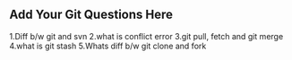 Add Your Git Questions Here
----------------------------
1.Diff b/w git and svn
2.what is conflict error
3.git pull, fetch and git merge
4.what is git stash
5.Whats diff b/w git clone and fork

